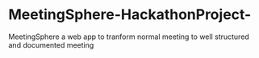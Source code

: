 # MeetingSphere-HackathonProject-
MeetingSphere a web app to tranform normal meeting to well structured and documented meeting 
